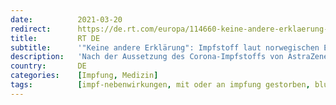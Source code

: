 ```yaml
---
date:          2021-03-20
redirect:      https://de.rt.com/europa/114660-keine-andere-erklaerung-impfstoff-laut-norwegischen-experten-fuer-blutgerinnsel-verantwortlich/
title:         RT DE
subtitle:      '"Keine andere Erklärung": Impfstoff laut norwegischen Experten für Blutgerinnsel verantwortlich'
description:   'Nach der Aussetzung des Corona-Impfstoffs von AstraZeneca wird dieser nun wieder verwendet. Der Nutzen sei höher als das Risiko. Auch in Norwegen traten schwere Thrombosen auf. Eine Person starb. Laut einem Expertenteam gibt es dafür nur eine plausible Erklärung.'
country:       DE
categories:    [Impfung, Medizin]
tags:          [impf-nebenwirkungen, mit oder an impfung gestorben, blutgerinnungsstörungen, astrazeneca]
---
```

